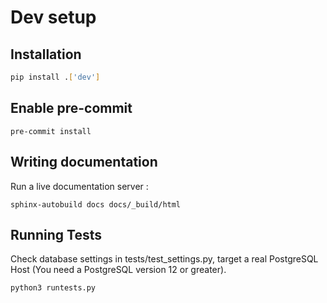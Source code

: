 # Dev setup

## Installation

```bash
pip install .['dev']
```

## Enable pre-commit

```
pre-commit install
```

## Writing documentation

Run a live documentation server :

```
sphinx-autobuild docs docs/_build/html
```

## Running Tests

Check database settings in tests/test_settings.py, target a real PostgreSQL Host (You need a PostgreSQL version 12 or greater).

```
python3 runtests.py
```